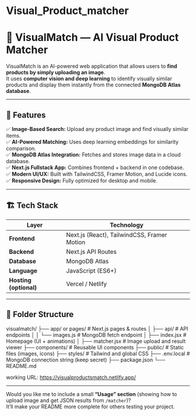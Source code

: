 # Visual_Product_matcher

# 🧠 VisualMatch — AI Visual Product Matcher

VisualMatch is an AI-powered web application that allows users to **find products by simply uploading an image**.  
It uses **computer vision and deep learning** to identify visually similar products and display them instantly from the connected **MongoDB Atlas database**.

---

## 🚀 Features

✅ **Image-Based Search:** Upload any product image and find visually similar items.  
✅ **AI-Powered Matching:** Uses deep learning embeddings for similarity comparison.  
✅ **MongoDB Atlas Integration:** Fetches and stores image data in a cloud database.  
✅ **Next.js Fullstack App:** Combines frontend + backend in one codebase.  
✅ **Modern UI/UX:** Built with TailwindCSS, Framer Motion, and Lucide icons.  
✅ **Responsive Design:** Fully optimized for desktop and mobile.  

---

## 🏗️ Tech Stack

| Layer | Technology |
|-------|-------------|
| **Frontend** | Next.js (React), TailwindCSS, Framer Motion |
| **Backend** | Next.js API Routes |
| **Database** | MongoDB Atlas |
| **Language** | JavaScript (ES6+) |
| **Hosting (optional)** | Vercel / Netlify |

---

## 📁 Folder Structure

visualmatch/
├── app/ or pages/ # Next.js pages & routes
│ ├── api/ # API endpoints
│ │ └── images.js # MongoDB fetch endpoint
│ ├── index.jsx # Homepage (UI + animations)
│ ├── matcher.jsx # Image upload and result viewer
├── components/ # Reusable UI components
├── public/ # Static files (images, icons)
├── styles/ # Tailwind and global CSS
├── .env.local # MongoDB connection string (keep secret)
├── package.json
└── README.md

working URL:
https://visualproductsmatch.netlify.app/

---

Would you like me to include a small **“Usage” section** (showing how to upload image and get JSON results from `/matcher`)?  
It’ll make your README more complete for others testing your project.

